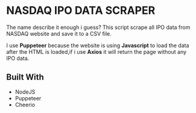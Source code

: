 # NASDAQ IPO DATA SCRAPER

The name describe it enough i guess?
This script scrape all IPO data from NASDAQ website
and save it to a CSV file.

I use **Puppeteer** because the website is using **Javascript** to load the data 
after the HTML is loaded,if i use **Axios** it will return the page without any IPO data.

## Built With
* NodeJS
* Puppeteer 
* Cheerio

